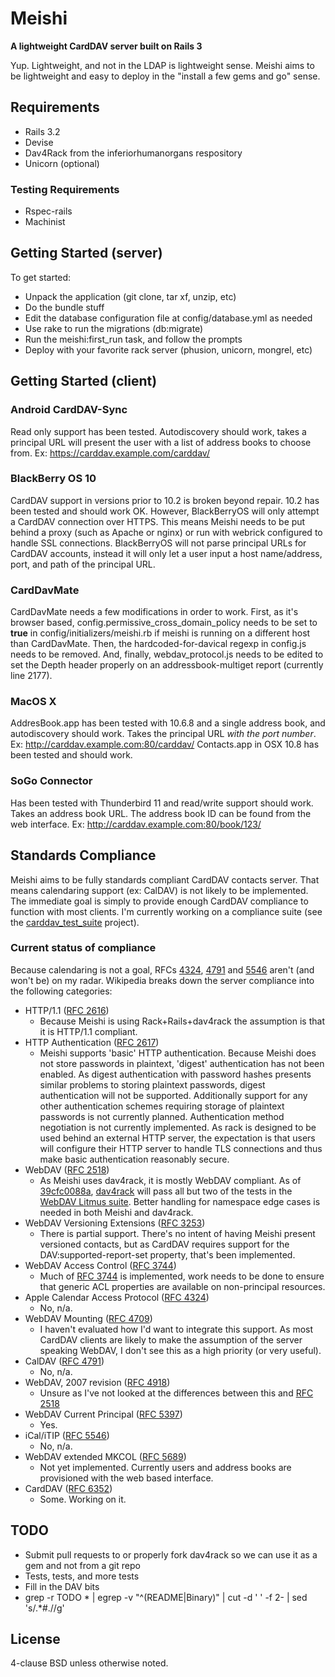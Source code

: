 # Meishi

__A lightweight CardDAV server built on Rails 3__

Yup.  Lightweight, and not in the LDAP is lightweight sense.  Meishi aims to be lightweight and easy to deploy in the "install a few gems and go" sense.

## Requirements

* Rails 3.2
* Devise
* Dav4Rack from the inferiorhumanorgans respository
* Unicorn (optional)

### Testing Requirements
* Rspec-rails
* Machinist

## Getting Started (server)

To get started:

* Unpack the application (git clone, tar xf, unzip, etc)
* Do the bundle stuff
* Edit the database configuration file at config/database.yml as needed
* Use rake to run the migrations (db:migrate)
* Run the meishi:first_run task, and follow the prompts
* Deploy with your favorite rack server (phusion, unicorn, mongrel, etc)

## Getting Started (client)

### Android CardDAV-Sync

Read only support has been tested.  Autodiscovery should work, takes a principal URL will present the user with a list of address books to choose from.  Ex: https://carddav.example.com/carddav/

### BlackBerry OS 10

CardDAV support in versions prior to 10.2 is broken beyond repair.  10.2 has been tested and should work OK.  However, BlackBerryOS will only attempt a CardDAV connection over HTTPS.  This means Meishi needs to be put behind a proxy (such as Apache or nginx) or run with webrick configured to handle SSL connections.  BlackBerryOS will not parse principal URLs for CardDAV accounts, instead it will only let a user input a host name/address, port, and path of the principal URL.

### CardDavMate

CardDavMate needs a few modifications in order to work.  First, as it's
browser based, config.permissive_cross_domain_policy needs to be set to
**true** in config/initializers/meishi.rb if meishi is running on a different
host than CardDavMate.  Then, the hardcoded-for-davical regexp in config.js
needs to be removed.  And, finally, webdav_protocol.js needs to be edited to
set the Depth header properly on an addressbook-multiget report (currently
line 2177).

### MacOS X

AddresBook.app has been tested with 10.6.8 and a single address book, and
autodiscovery should work.  Takes the principal URL *with the port number*.
Ex: http://carddav.example.com:80/carddav/  Contacts.app in OSX 10.8 has
been tested and should work.

### SoGo Connector

Has been tested with Thunderbird 11 and read/write support should work.  Takes
an address book URL.  The address book ID can be found from the web interface.
Ex:  http://carddav.example.com:80/book/123/

## Standards Compliance

Meishi aims to be fully standards compliant CardDAV contacts server.  That means calendaring support (ex: CalDAV) is not likely to be implemented.  The immediate goal is simply to provide enough CardDAV compliance to function with most clients.  I'm currently working on a compliance suite (see the [carddav_test_suite](https://github.com/inferiorhumanorgans/carddav_test_suite) project).

### Current status of compliance

Because calendaring is not a goal, RFCs [4324](http://tools.ietf.org/html/rfc4324), [4791](http://tools.ietf.org/html/rfc4791) and [5546](http://tools.ietf.org/html/rfc5546) aren't (and won't be) on my radar.  Wikipedia breaks down the server compliance into the following categories:

* HTTP/1.1 ([RFC 2616](http://tools.ietf.org/html/rfc2616))
  - Because Meishi is using Rack+Rails+dav4rack the assumption is that it is HTTP/1.1 compliant.
* HTTP Authentication ([RFC 2617](http://tools.ietf.org/html/rfc2617))
  - Meishi supports 'basic' HTTP authentication.  Because Meishi does not store passwords in plaintext, 'digest'
  authentication has not been enabled.  As digest authentication with password hashes presents similar problems to storing 
  plaintext passwords, digest authentication will not be supported.  Additionally support for any other authentication 
  schemes requiring storage of plaintext passwords is not currently planned.  Authentication method negotiation is not 
  currently implemented.  As rack is designed to be used behind an external HTTP server, the expectation is that users will 
  configure their HTTP server to handle TLS connections and thus make basic authentication 
  reasonably secure.
* WebDAV ([RFC 2518](http://tools.ietf.org/html/rfc2518))
  - As Meishi uses dav4rack, it is mostly WebDAV compliant.  As of [39cfc0088a](https://github.com/inferiorhumanorgans/dav4rack/commit/39cfc0088a), [dav4rack](https://github.com/inferiorhumanorgans/dav4rack) will pass all but two of the tests
  in the [WebDAV Litmus suite](http://www.webdav.org/neon/litmus/).  Better handling for namespace edge cases is needed in both Meishi and dav4rack.
* WebDAV Versioning Extensions ([RFC 3253](http://tools.ietf.org/html/rfc3253))
  - There is partial support.  There's no intent of having Meishi present versioned contacts, but as CardDAV requires
  support for the DAV:supported-report-set property, that's been implemented.
* WebDAV Access Control ([RFC 3744](http://tools.ietf.org/html/rfc3744))
  - Much of [RFC 3744](http://tools.ietf.org/html/rfc3744) is implemented, work needs to be done to ensure that generic ACL properties are available on 
  non-principal resources.
* Apple Calendar Access Protocol ([RFC 4324](http://tools.ietf.org/html/rfc4324))
  - No, n/a.
* WebDAV Mounting ([RFC 4709](http://tools.ietf.org/html/rfc4709))
  - I haven't evaluated how I'd want to integrate this support.  As most CardDAV clients are likely to make the assumption
  of the server speaking WebDAV, I don't see this as a high priority (or very useful).
* CalDAV ([RFC 4791](http://tools.ietf.org/html/rfc4791))
  - No, n/a.
* WebDAV, 2007 revision ([RFC 4918](http://tools.ietf.org/html/rfc4918))
  - Unsure as I've not looked at the differences between this and [RFC 2518](http://tools.ietf.org/html/rfc5546)
* WebDAV Current Principal ([RFC 5397](http://tools.ietf.org/html/rfc5397))
  - Yes.
* iCal/iTIP ([RFC 5546](http://tools.ietf.org/html/rfc5546))
  - No, n/a.
* WebDAV extended MKCOL ([RFC 5689](http://tools.ietf.org/html/rfc5689))
  - Not yet implemented.  Currently users and address books are provisioned with the web based interface.
* CardDAV ([RFC 6352](http://tools.ietf.org/html/rfc6352))
  - Some.  Working on it.

## TODO

* Submit pull requests to or properly fork dav4rack so we can use it as a gem and not from a git repo
* Tests, tests, and more tests
* Fill in the DAV bits
* grep -r TODO * | egrep -v "^(README|Binary)" | cut -d ' ' -f 2- | sed 's/.*#.//g'

## License

4-clause BSD unless otherwise noted.
